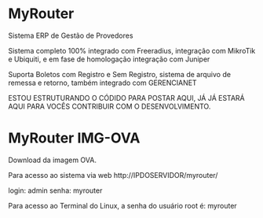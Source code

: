 # MyRouter

Sistema ERP de Gestão de Provedores

Sistema completo 100% integrado com Freeradius, integração com MikroTik e Ubiquiti,  e em fase de homologação integração com Juniper


Suporta Boletos com Registro e Sem Registro, sistema de arquivo de remessa e retorno, também integrado com GERENCIANET


 ESTOU ESTRUTURANDO O CÓDIDO PARA POSTAR AQUI, JÁ JÁ ESTARÁ AQUI PARA VOCÊS CONTRIBUIR COM O DESENVOLVIMENTO.


# MyRouter  IMG-OVA

Download da imagem OVA.



Para acesso ao sistema via web
http://IPDOSERVIDOR/myrouter/

login: admin
senha: myrouter


Para acesso ao Terminal do Linux, a senha do usuário root é: myrouter

